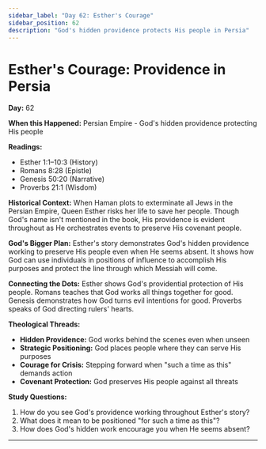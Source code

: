 ```yaml
---
sidebar_label: "Day 62: Esther's Courage"
sidebar_position: 62
description: "God's hidden providence protects His people in Persia"
---
```


# Esther's Courage: Providence in Persia

**Day:** 62

**When this Happened:** Persian Empire - God's hidden providence protecting His people

**Readings:**
- Esther 1:1–10:3 (History)
- Romans 8:28 (Epistle)
- Genesis 50:20 (Narrative)
- Proverbs 21:1 (Wisdom)

**Historical Context:** When Haman plots to exterminate all Jews in the Persian Empire, Queen Esther risks her life to save her people. Though God's name isn't mentioned in the book, His providence is evident throughout as He orchestrates events to preserve His covenant people.

**God's Bigger Plan:** Esther's story demonstrates God's hidden providence working to preserve His people even when He seems absent. It shows how God can use individuals in positions of influence to accomplish His purposes and protect the line through which Messiah will come.

**Connecting the Dots:** Esther shows God's providential protection of His people. Romans teaches that God works all things together for good. Genesis demonstrates how God turns evil intentions for good. Proverbs speaks of God directing rulers' hearts.

****Theological Threads:****
- **Hidden Providence:** God works behind the scenes even when unseen
- **Strategic Positioning:** God places people where they can serve His purposes
- **Courage for Crisis:** Stepping forward when "such a time as this" demands action
- **Covenant Protection:** God preserves His people against all threats

**Study Questions:**
1. How do you see God's providence working throughout Esther's story?
2. What does it mean to be positioned "for such a time as this"?
3. How does God's hidden work encourage you when He seems absent?

---
